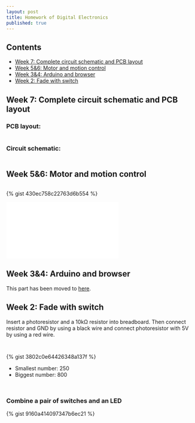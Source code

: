 ```yaml
---
layout: post
title: Homework of Digital Electronics
published: true
---
```


## Contents

* [Week 7: Complete circuit schematic and PCB layout](#week-7-complete-circuit-schematic-and-pcb-layout)
* [Week 5&amp;6: Motor and motion control](#week-5amp6-motor-and-motion-control)
* [Week 3&amp;4: Arduino and browser](#week-3amp4-arduino-and-browser)
* [Week 2: Fade with switch](#week-2-fade-with-switch)

## Week 7: Complete circuit schematic and PCB layout

### PCB layout:
<p><img src="/images/compressed/blog/2015-2-4/8.png" title=""></p>

### Circuit schematic:
<p><img src="/images/compressed/blog/2015-2-4/9.png" title=""></p>


## Week 5&amp;6: Motor and motion control

<p><img src="/images/compressed/blog/2015-2-4/7.jpg" title=""></p>

{% gist 430ec758c22763d6b554 %}

<div class="outside-sources">
<iframe src="//player.vimeo.com/video/121959902?title=0&amp;byline=0&amp;portrait=0&amp;color=b5e285&amp;autoplay=0&amp;loop=0" frameborder="0" webkitallowfullscreen mozallowfullscreen allowfullscreen></iframe>
</div>

## Week 3&amp;4: Arduino and browser

This part has been moved to [here](/blog/2015/02/07/How-to-communicate-between-Arduino-and-browser/).

## Week 2: Fade with switch

Insert a photoresistor and a 10k&#8486; resistor into breadboard. Then connect resistor and GND by using a black wire and connect photoresistor with 5V by using a red wire.

<p><img src="/images/compressed/blog/2015-2-4/1.jpg" title=""></p>

<p><img src="/images/compressed/blog/2015-2-4/2.jpg" title=""></p>

{% gist 3802c0e64426348a137f %}

* Smallest number: 250
* Biggest number: 800

<p><img src="/images/compressed/blog/2015-2-4/3.jpg" title=""></p>

<p><img src="/images/compressed/blog/2015-2-4/4.jpg" title=""></p>

### Combine a pair of switches and an LED

{% gist 9160a414097347b6ec21 %}

<p><img src="/images/compressed/blog/2015-2-4/5.jpg" title=""></p>

<p><img src="/images/compressed/blog/2015-2-4/6.jpg" title=""></p>
